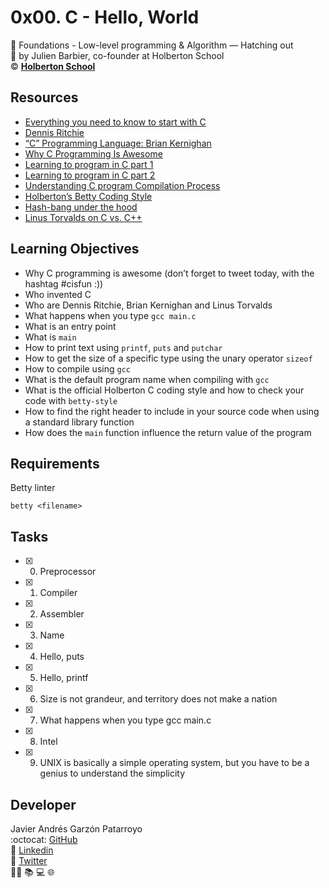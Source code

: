 # 0x00. C - Hello, World
:open_file_folder: Foundations - Low-level programming & Algorithm ― Hatching out  
:bust_in_silhouette: by Julien Barbier, co-founder at Holberton School  
:copyright: **[Holberton School](https://www.holbertonschool.com/)**

## Resources
* [Everything you need to know to start with C](https://docs.google.com/presentation/d/1ghto-TsXqgPRuEVmiCp7GvGttobdTLF4Yq8IRXwzvHY/edit#slide=id.p)
* [Dennis Ritchie](https://en.wikipedia.org/wiki/Dennis_Ritchie)
* [“C” Programming Language: Brian Kernighan](https://www.youtube.com/watch?reload=9&v=de2Hsvxaf8M)
* [Why C Programming Is Awesome](https://www.youtube.com/watch?v=smGalmxPVYc)
* [Learning to program in C part 1](https://www.youtube.com/watch?v=rk2fK2IIiiQ)
* [Learning to program in C part 2](https://www.youtube.com/watch?v=FwpP_MsZWnU)
* [Understanding C program Compilation Process](https://www.youtube.com/watch?v=VDslRumKvRA)
* [Holberton’s Betty Coding Style](https://github.com/holbertonschool/Betty/wiki)
* [Hash-bang under the hood](https://twitter.com/unix_byte/status/1024147947393495040?s=21)
* [Linus Torvalds on C vs. C++](http://harmful.cat-v.org/software/c++/linus)

## Learning Objectives
* Why C programming is awesome (don’t forget to tweet today, with the hashtag #cisfun :))
* Who invented C
* Who are Dennis Ritchie, Brian Kernighan and Linus Torvalds
* What happens when you type ```gcc main.c```
* What is an entry point
* What is ```main```
* How to print text using ```printf```, ```puts``` and ```putchar```
* How to get the size of a specific type using the unary operator ```sizeof```
* How to compile using ```gcc```
* What is the default program name when compiling with ```gcc```
* What is the official Holberton C coding style and how to check your code with ```betty-style```
* How to find the right header to include in your source code when using a standard library function
* How does the ```main``` function influence the return value of the program

## Requirements
Betty linter
```
betty <filename>
```

## Tasks
* [x] 0. Preprocessor
* [x] 1. Compiler
* [x] 2. Assembler
* [x] 3. Name
* [x] 4. Hello, puts
* [x] 5. Hello, printf
* [x] 6. Size is not grandeur, and territory does not make a nation
* [x] 7. What happens when you type gcc main.c
* [x] 8. Intel
* [x] 9. UNIX is basically a simple operating system, but you have to be a genius to understand the simplicity

## Developer
Javier Andrés Garzón Patarroyo  
:octocat: [GitHub](https://github.com/javierandresgp/)  
:link: [Linkedin](https://www.linkedin.com/in/javierandresgp/)  
:link: [Twitter](https://twitter.com/javierandresgp0)  
:man_technologist: :books: :computer: :globe_with_meridians:
